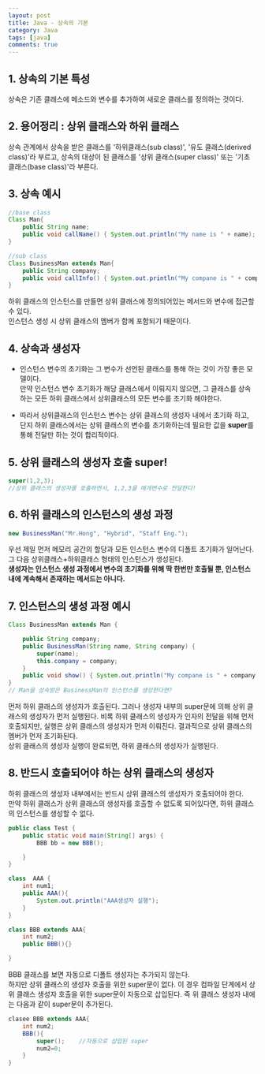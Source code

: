 ```yaml
---
layout: post
title: Java - 상속의 기본
category: Java
tags: [java]
comments: true
---
```


## 1. 상속의 기본 특성 
상속은 기존 클래스에 메소드와 변수를 추가하여 새로운 클래스를 정의하는 것이다.

## 2. 용어정리 : 상위 클래스와 하위 클래스
상속 관계에서 상속을 받은 클래스를 '하위클래스(sub class)', '유도 클래스(derived class)'라 부르고,
상속의 대상이 된 클래스를 '상위 클래스(super class)' 또는 '기초 클래스(base class)'라 부른다.

## 3. 상속 예시
```java
//base class
Class Man{
    public String name;
    public void callName() { System.out.println("My name is " + name); }
}
```
```java
//sub class
Class BusinessMan extends Man{
    public String company;    
    public void callInfo() { System.out.println("My compane is " + company ); }
}
```
하위 클래스의 인스턴스를 만들면 상위 클래스에 정의되어있는 메서드와 변수에 접근할 수 있다.  
인스턴스 생성 시 상위 클래스의 멤버가 함께 포함되기 때문이다.


## 4. 상속과 생성자
- 인스턴스 변수의 초기화는 그 변수가 선언된 클래스를 통해 하는 것이 가장 좋은 모델이다.  
만약 인스턴스 변수 초기화가 해당 클래스에서 이뤄지지 않으면, 
그 클래스를 상속하는 모든 하위 클래스에서 상위클래스의 모든 변수를 초기화 해야한다. 

- 따라서 상위클래스의 인스턴스 변수는 상위 클래스의 생성자 내에서 초기화 하고, 
단지 하위 클래스에서는 상위 클래스의 변수를 초기화하는데 필요한 값을 **super**를 
통해 전달만 하는 것이 합리적이다.


## 5. 상위 클래스의 생성자 호출 super!
```java
super(1,2,3);
//상위 클래스의 생성자를 호출하면서, 1,2,3을 매개변수로 전달한다!
```

## 6. 하위 클래스의 인스턴스의 생성 과정
```java
new BusinessMan("Mr.Hong", "Hybrid", "Staff Eng.");
```
우선 제일 먼저 메모리 공간의 할당과 모든 인스턴스 변수의 디폴트 초기화가 일어난다.
그 다음 상위클래스+하위클래스 형태의 인스턴스가 생성된다.  
**생성자는 인스턴스 생성 과정에서 변수의 초기화를 위해 딱 한번만 호출될 뿐, 
인스턴스 내에 계속해서 존재하는 메서드는 아니다.**

## 7. 인스턴스의 생성 과정 예시
```java
Class BusinessMan extends Man {

    public String company;        
    public BusinessMan(String name, String company) {
        super(name);
        this.company = company;
    }    
    public void show() { System.out.println("My compane is " + company ); }
}
// Man을 상속받은 BusinessMan의 인스턴스를 생성한다면?
```
먼저 하위 클래스의 생성자가 호출된다. 그러나 생성자 내부의 super문에 의해 상위 클래스의 생성자가 먼저 실행된다.
비록 하위 클래스의 생성자가 인자의 전달을 위해 먼저 호출되지만, 실행은 상위 클래스의 생성자가 먼저 이뤄진다.
결과적으로 상위 클래스의 멤버가 먼저 초기화된다.  
상위 클래스의 생성자 실행이 완료되면, 하위 클래스의 생성자가 실행된다.


## 8. 반드시 호출되어야 하는 상위 클래스의 생성자
하위 클래스의 생성자 내부에서는 반드시 상위 클래스의 생성자가 호출되어야 한다.  
만약 하위 클래스가 상위 클래스의 생성자를 호출할 수 없도록 되어있다면, 하위 클래스의 인스턴스를 생성할 수 없다.

```java
public class Test {
    public static void main(String[] args) {
        BBB bb = new BBB();

    }
}

class  AAA {
    int num1;
    public AAA(){
        System.out.println("AAA생성자 실행");
    }
}

class BBB extends AAA{
    int num2;
    public BBB(){}

}
```
BBB 클래스를 보면 자동으로 디폴트 생성자는 추가되지 않는다.  
하지만 상위 클래스의 생성자 호출을 위한 super문이 없다.
이 경우 컴파일 단계에서 상위 클래스 생성자 호출을 위한 super문이 자동으로 삽입된다.
즉 위 클래스 생성자 내에는 다음과 같이 super문이 추가된다.
```java
clasee BBB extends AAA{
    int num2;
    BBB(){
        super();    //자동으로 삽입된 super
        num2=0;
    }
}
```
